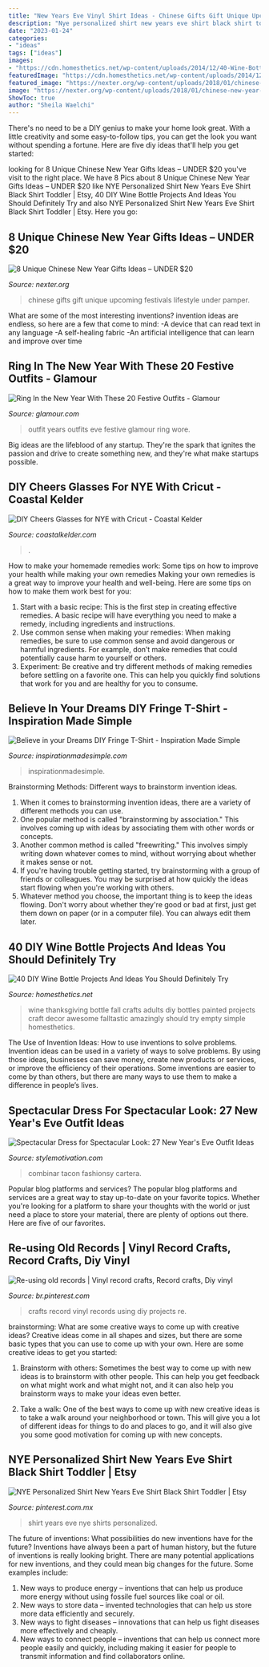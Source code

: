 ```yaml
---
title: "New Years Eve Vinyl Shirt Ideas - Chinese Gifts Gift Unique Upcoming Festivals Lifestyle Under Pamper"
description: "Nye personalized shirt new years eve shirt black shirt toddler"
date: "2023-01-24"
categories:
- "ideas"
tags: ["ideas"]
images:
- "https://cdn.homesthetics.net/wp-content/uploads/2014/12/40-Wine-Bottle-Ideas-You-Should-Try-26.jpg"
featuredImage: "https://cdn.homesthetics.net/wp-content/uploads/2014/12/40-Wine-Bottle-Ideas-You-Should-Try-26.jpg"
featured_image: "https://nexter.org/wp-content/uploads/2018/01/chinese-new-year-gift-pic8.jpg"
image: "https://nexter.org/wp-content/uploads/2018/01/chinese-new-year-gift-pic8.jpg"
ShowToc: true
author: "Sheila Waelchi"
---
```



There's no need to be a DIY genius to make your home look great. With a little creativity and some easy-to-follow tips, you can get the look you want without spending a fortune. Here are five diy ideas that'll help you get started:  

	

		
looking for 8 Unique Chinese New Year Gifts Ideas – UNDER $20 you've visit to the right place. We have 8 Pics about 8 Unique Chinese New Year Gifts Ideas – UNDER $20 like NYE Personalized Shirt New Years Eve Shirt Black Shirt Toddler | Etsy, 40 DIY Wine Bottle Projects And Ideas You Should Definitely Try and also NYE Personalized Shirt New Years Eve Shirt Black Shirt Toddler | Etsy. Here you go:
		
    
## 8 Unique Chinese New Year Gifts Ideas – UNDER $20

<img loading=lazy src="https://nexter.org/wp-content/uploads/2018/01/chinese-new-year-gift-pic8.jpg" onerror="this.onerror=null;this.src='https://tse3.mm.bing.net/th?id=OIP.9tgnc__0x0Pe2XqHdlBLEwHaFu&amp;pid=15.1';" alt="8 Unique Chinese New Year Gifts Ideas – UNDER $20">

_Source: nexter.org_

>chinese gifts gift unique upcoming festivals lifestyle under pamper. 

	

What are some of the most interesting inventions?
invention ideas are endless, so here are a few that come to mind: 
-A device that can read text in any language 
-A self-healing fabric 
-An artificial intelligence that can learn and improve over time

    
## Ring In The New Year With These 20 Festive Outfits - Glamour

<img loading=lazy src="https://media.glamour.com/photos/56963fe2d9dab9ff41b56ba8/master/w_1600/slideshow-nye-outfits-03-new-years-eve-outfit-idea-lbd-we-wore-what-main.jpg" onerror="this.onerror=null;this.src='https://tse3.mm.bing.net/th?id=OIP.yzZza1Z04aEQgFUICUVwoQHaLH&amp;pid=15.1';" alt="Ring In the New Year With These 20 Festive Outfits - Glamour">

_Source: glamour.com_

>outfit years outfits eve festive glamour ring wore. 

	

Big ideas are the lifeblood of any startup. They're the spark that ignites the passion and drive to create something new, and they're what make startups possible.

    
## DIY Cheers Glasses For NYE With Cricut - Coastal Kelder

<img loading=lazy src="https://coastalkelder.com/wp-content/uploads/2016/12/diy-cheers-glasses_06.jpg" onerror="this.onerror=null;this.src='https://tse3.mm.bing.net/th?id=OIP.WVGzAhZS_MFcAQRvaFwbtAHaHa&amp;pid=15.1';" alt="DIY Cheers Glasses for NYE with Cricut - Coastal Kelder">

_Source: coastalkelder.com_

>. 

	

How to make your homemade remedies work: Some tips on how to improve your health while making your own remedies
Making your own remedies is a great way to improve your health and well-being. Here are some tips on how to make them work best for you: 
1. Start with a basic recipe: This is the first step in creating effective remedies. A basic recipe will have everything you need to make a remedy, including ingredients and instructions. 
2. Use common sense when making your remedies: When making remedies, be sure to use common sense and avoid dangerous or harmful ingredients. For example, don’t make remedies that could potentially cause harm to yourself or others. 
3. Experiment: Be creative and try different methods of making remedies before settling on a favorite one. This can help you quickly find solutions that work for you and are healthy for you to consume.

    
## Believe In Your Dreams DIY Fringe T-Shirt - Inspiration Made Simple

<img loading=lazy src="https://www.inspirationmadesimple.com/wp-content/uploads/2016/03/diy-vinyl-fringe-t-shirt-666x1000.jpg" onerror="this.onerror=null;this.src='https://tse3.mm.bing.net/th?id=OIP.c37YIynsRMm1hjuYJE4rFQHaLH&amp;pid=15.1';" alt="Believe in your Dreams DIY Fringe T-Shirt - Inspiration Made Simple">

_Source: inspirationmadesimple.com_

>inspirationmadesimple. 

	

Brainstorming Methods: Different ways to brainstorm invention ideas.
1. When it comes to brainstorming invention ideas, there are a variety of different methods you can use.
2. One popular method is called "brainstorming by association." This involves coming up with ideas by associating them with other words or concepts.
3. Another common method is called "freewriting." This involves simply writing down whatever comes to mind, without worrying about whether it makes sense or not.
4. If you're having trouble getting started, try brainstorming with a group of friends or colleagues. You may be surprised at how quickly the ideas start flowing when you're working with others.
5. Whatever method you choose, the important thing is to keep the ideas flowing. Don't worry about whether they're good or bad at first, just get them down on paper (or in a computer file). You can always edit them later.

    
## 40 DIY Wine Bottle Projects And Ideas You Should Definitely Try

<img loading=lazy src="https://cdn.homesthetics.net/wp-content/uploads/2014/12/40-Wine-Bottle-Ideas-You-Should-Try-26.jpg" onerror="this.onerror=null;this.src='https://tse4.mm.bing.net/th?id=OIP.MTWjM3tyZJF5fEH5G3M64gHaJ6&amp;pid=15.1';" alt="40 DIY Wine Bottle Projects And Ideas You Should Definitely Try">

_Source: homesthetics.net_

>wine thanksgiving bottle fall crafts adults diy bottles painted projects craft decor awesome falltastic amazingly should try empty simple homesthetics. 

	

The Use of Invention Ideas: How to use inventions to solve problems.
Invention ideas can be used in a variety of ways to solve problems. By using those ideas, businesses can save money, create new products or services, or improve the efficiency of their operations. Some inventions are easier to come by than others, but there are many ways to use them to make a difference in people’s lives.

    
## Spectacular Dress For Spectacular Look: 27 New Year&#039;s Eve Outfit Ideas

<img loading=lazy src="https://www.stylemotivation.com/wp-content/uploads/2013/12/Spectacular-Dress-for-Spectacular-Look-27-New-Year-Eve-Outfit-Ideas-14-620x908.jpg" onerror="this.onerror=null;this.src='https://tse2.mm.bing.net/th?id=OIP.vUEKX7iX3jKPjrN_mfOYGAHaK2&amp;pid=15.1';" alt="Spectacular Dress for Spectacular Look: 27 New Year&#039;s Eve Outfit Ideas">

_Source: stylemotivation.com_

>combinar tacon fashionsy cartera. 

	

Popular blog platforms and services?
The popular blog platforms and services are a great way to stay up-to-date on your favorite topics. Whether you're looking for a platform to share your thoughts with the world or just need a place to store your material, there are plenty of options out there. Here are five of our favorites.

    
## Re-using Old Records | Vinyl Record Crafts, Record Crafts, Diy Vinyl

<img loading=lazy src="https://i.pinimg.com/originals/28/b9/fc/28b9fc628cf213ac377bfeabe9a25358.jpg" onerror="this.onerror=null;this.src='https://tse4.mm.bing.net/th?id=OIP.UaKyOXKbrGjulzi12CT4tQHaJ4&amp;pid=15.1';" alt="Re-using old records | Vinyl record crafts, Record crafts, Diy vinyl">

_Source: br.pinterest.com_

>crafts record vinyl records using diy projects re. 

	

brainstorming: What are some creative ways to come up with creative ideas?
Creative ideas come in all shapes and sizes, but there are some basic types that you can use to come up with your own. Here are some creative ideas to get you started:
1. Brainstorm with others: Sometimes the best way to come up with new ideas is to brainstorm with other people. This can help you get feedback on what might work and what might not, and it can also help you brainstorm ways to make your ideas even better.

2. Take a walk: One of the best ways to come up with new creative ideas is to take a walk around your neighborhood or town. This will give you a lot of different ideas for things to do and places to go, and it will also give you some good motivation for coming up with new concepts.


    
## NYE Personalized Shirt New Years Eve Shirt Black Shirt Toddler | Etsy

<img loading=lazy src="https://i.pinimg.com/originals/11/70/5f/11705fd2682ed23e6a5488afcf002146.jpg" onerror="this.onerror=null;this.src='https://tse3.mm.bing.net/th?id=OIP.b-MWJV6X0F1VKFCzKirBYAHaJ6&amp;pid=15.1';" alt="NYE Personalized Shirt New Years Eve Shirt Black Shirt Toddler | Etsy">

_Source: pinterest.com.mx_

>shirt years eve nye shirts personalized. 

	

The future of inventions: What possibilities do new inventions have for the future?
Inventions have always been a part of human history, but the future of inventions is really looking bright. There are many potential applications for new inventions, and they could mean big changes for the future. Some examples include:
1. New ways to produce energy – inventions that can help us produce more energy without using fossile fuel sources like coal or oil.
2. New ways to store data – invented technologies that can help us store more data efficiently and securely.
3. New ways to fight diseases – innovations that can help us fight diseases more effectively and cheaply.
4. New ways to connect people – inventions that can help us connect more people easily and quickly, including making it easier for people to transmit information and find collaborators online.

